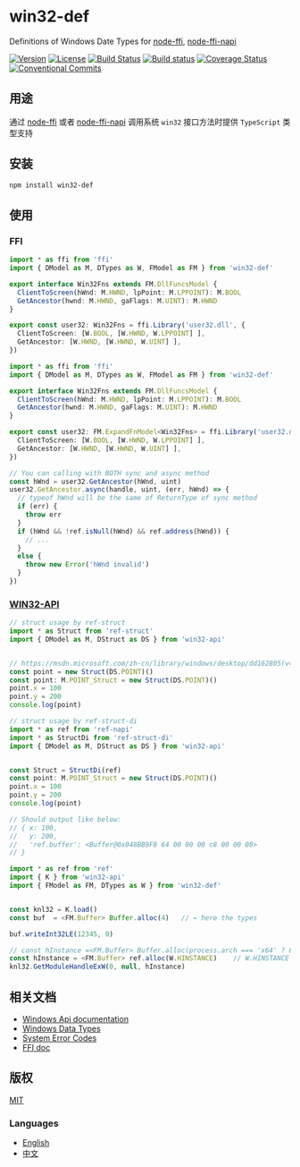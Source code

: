 # win32-def
Definitions of Windows Date Types for [node-ffi](https://github.com/node-ffi/node-ffi), [node-ffi-napi](https://github.com/node-ffi-napi/node-ffi-napi)

[![Version](https://img.shields.io/npm/v/win32-def.svg)](https://www.npmjs.com/package/win32-def)
[![License](https://img.shields.io/badge/license-MIT-blue.svg)](https://opensource.org/licenses/MIT)
[![Build Status](https://travis-ci.org/waitingsong/node-win32-def.svg?branch=master)](https://travis-ci.org/waitingsong/node-win32-def)
[![Build status](https://ci.appveyor.com/api/projects/status/8g4ud87q0mnys6tg/branch/master?svg=true)](https://ci.appveyor.com/project/waitingsong/node-win32-def/branch/master)
[![Coverage Status](https://coveralls.io/repos/github/waitingsong/node-win32-def/badge.svg)](https://coveralls.io/github/waitingsong/node-win32-def)
[![Conventional Commits](https://img.shields.io/badge/Conventional%20Commits-1.0.0-yellow.svg)](https://conventionalcommits.org)



## 用途
通过 [node-ffi](https://github.com/node-ffi/node-ffi) 或者 [node-ffi-napi](https://github.com/node-ffi-napi/node-ffi-napi) 调用系统 `win32` 接口方法时提供 ```TypeScript``` 类型支持

## 安装
```powershell
npm install win32-def
```

## 使用

### FFI
```ts
import * as ffi from 'ffi'
import { DModel as M, DTypes as W, FModel as FM } from 'win32-def'

export interface Win32Fns extends FM.DllFuncsModel {
  ClientToScreen(hWnd: M.HWND, lpPoint: M.LPPOINT): M.BOOL
  GetAncestor(hwnd: M.HWND, gaFlags: M.UINT): M.HWND
}

export const user32: Win32Fns = ffi.Library('user32.dll', {
  ClientToScreen: [W.BOOL, [W.HWND, W.LPPOINT] ],
  GetAncestor: [W.HWND, [W.HWND, W.UINT] ],
})
```

```ts
import * as ffi from 'ffi'
import { DModel as M, DTypes as W, FModel as FM } from 'win32-def'

export interface Win32Fns extends FM.DllFuncsModel {
  ClientToScreen(hWnd: M.HWND, lpPoint: M.LPPOINT): M.BOOL
  GetAncestor(hwnd: M.HWND, gaFlags: M.UINT): M.HWND
}

export const user32: FM.ExpandFnModel<Win32Fns> = ffi.Library('user32.dll', {
  ClientToScreen: [W.BOOL, [W.HWND, W.LPPOINT] ],
  GetAncestor: [W.HWND, [W.HWND, W.UINT] ],
})

// You can calling with BOTH sync and async method
const hWnd = user32.GetAncestor(hWnd, uint)
user32.GetAncestor.async(handle, uint, (err, hWnd) => {
  // typeof hWnd will be the same of ReturnType of sync method
  if (err) {
    throw err
  }
  if (hWnd && !ref.isNull(hWnd) && ref.address(hWnd)) {
    // ...
  }
  else {
    throw new Error('hWnd invalid')
  }
})
```


### [WIN32-API](https://www.npmjs.com/package/win32-api)
```ts
// struct usage by ref-struct
import * as Struct from 'ref-struct'
import { DModel as M, DStruct as DS } from 'win32-api'


// https://msdn.microsoft.com/zh-cn/library/windows/desktop/dd162805(v=vs.85).aspx
const point = new Struct(DS.POINT)()
const point: M.POINT_Struct = new Struct(DS.POINT)()
point.x = 100
point.y = 200
console.log(point)

// struct usage by ref-struct-di
import * as ref from 'ref-napi'
import * as StructDi from 'ref-struct-di'
import { DModel as M, DStruct as DS } from 'win32-api'


const Struct = StructDi(ref)
const point: M.POINT_Struct = new Struct(DS.POINT)()
point.x = 100
point.y = 200
console.log(point)

// Should output like below:
// { x: 100,
//   y: 200,
//   'ref.buffer': <Buffer@0x048BB9F8 64 00 00 00 c8 00 00 00>
// }
```

```ts
import * as ref from 'ref'
import { K } from 'win32-api'
import { FModel as FM, DTypes as W } from 'win32-def'


const knl32 = K.load()
const buf  = <FM.Buffer> Buffer.alloc(4)   // ← here the types

buf.writeInt32LE(12345, 0)

// const hInstance =<FM.Buffer> Buffer.alloc(process.arch === 'x64' ? 8 : 4);
const hInstance = <FM.Buffer> ref.alloc(W.HINSTANCE)    // W.HINSTANCE is 'int64*' under x64, 'int32*' under ia32
knl32.GetModuleHandleExW(0, null, hInstance)
```


## 相关文档
- [Windows Api documentation](https://msdn.microsoft.com/en-us/library/windows/desktop/ff468919%28v=vs.85%29.aspx)
- [Windows Data Types](https://msdn.microsoft.com/en-us/library/windows/desktop/aa383751#DWORD)
- [System Error Codes](https://msdn.microsoft.com/en-us/library/windows/desktop/ms681381%28v=vs.85%29.aspx)
- [FFI doc](https://github.com/node-ffi/node-ffi/wiki/Node-FFI-Tutorial)



## 版权
[MIT](LICENSE)


### Languages
- [English](README.md)
- [中文](README.zh-CN.md)

